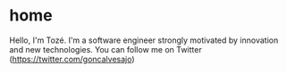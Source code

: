 # home
Hello, I'm Tozé. I'm a software engineer strongly motivated by innovation and new technologies.
You can follow me on Twitter (https://twitter.com/goncalvesajo)

